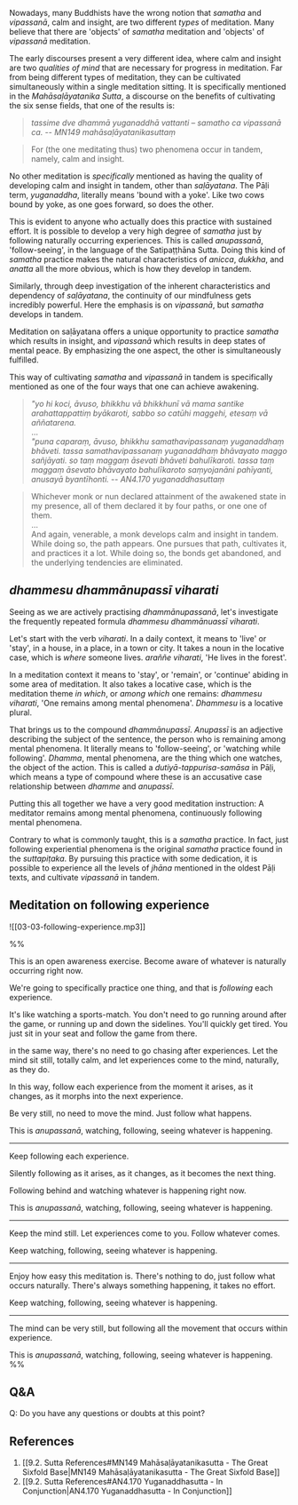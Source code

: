 Nowadays, many Buddhists have the wrong notion that *samatha* and *vipassanā*, calm and insight, are two different *types* of meditation. Many believe that there are 'objects' of *samatha* meditation and 'objects' of *vipassanā* meditation.

The early discourses present a very different idea, where calm and insight are two *qualities of mind* that are necessary for progress in meditation. Far from being different types of meditation, they can be cultivated simultaneously within a single meditation sitting. It is specifically mentioned in the *Mahāsaḷāyatanika Sutta*, a discourse on the benefits of cultivating the six sense fields, that one of the results is: 
 
> *tassime dve dhammā yuganaddhā vattanti – samatho ca vipassanā ca.*
> -- *MN149 mahāsaḷāyatanikasuttaṃ*

> For (the one meditating thus) two phenomena occur in tandem, namely, calm and insight.


No other meditation is *specifically* mentioned as having the quality of developing calm and insight in tandem, other than *saḷāyatana*. The Pāḷi term, *yuganaddha*, literally means 'bound with a yoke'. Like two cows bound by yoke, as one goes forward, so does the other.

This is evident to anyone who actually does this practice with sustained effort. It is possible to develop a very high degree of *samatha* just by following naturally occurring experiences. This is called *anupassanā*, 'follow-seeing', in the language of the Satipaṭṭhāna Sutta. Doing this kind of *samatha* practice makes the natural characteristics of *anicca*, *dukkha*, and *anatta* all the more obvious, which is how they develop in tandem. 

Similarly, through deep investigation of the inherent characteristics and dependency of *saḷāyatana*, the continuity of our mindfulness gets incredibly powerful. Here the emphasis is on *vipassanā*, but *samatha* develops in tandem.

Meditation on saḷāyatana offers a unique opportunity to practice *samatha* which results in insight, and *vipassanā* which results in deep states of mental peace. By emphasizing the one aspect, the other is simultaneously fulfilled.

This way of cultivating *samatha* and *vipassanā* in tandem is specifically mentioned as one of the four ways that one can achieve awakening.

> *"yo hi koci, āvuso, bhikkhu vā bhikkhunī vā mama santike arahattappattiṃ byākaroti, sabbo so catūhi maggehi, etesaṃ vā aññatarena.*  
> …  
> *"puna caparaṃ, āvuso, bhikkhu samathavipassanaṃ yuganaddhaṃ bhāveti. tassa samathavipassanaṃ yuganaddhaṃ bhāvayato maggo sañjāyati. so taṃ maggaṃ āsevati bhāveti bahulīkaroti. tassa taṃ maggaṃ āsevato bhāvayato bahulīkaroto saṃyojanāni pahīyanti, anusayā byantīhonti.*
> -- *AN4.170 yuganaddhasuttaṃ*

> Whichever monk or nun declared attainment of the awakened state in my presence, all of them declared it by four paths, or one one of them.  
> …  
> And again, venerable, a monk develops calm and insight in tandem. While doing so, the path appears. One pursues that path, cultivates it, and practices it a lot. While doing so, the bonds get abandoned, and the underlying tendencies are eliminated.

## *dhammesu dhammānupassī viharati*

Seeing as we are actively practising *dhammānupassanā*, let's investigate the frequently repeated formula *dhammesu dhammānuassī viharati*.

Let's start with the verb *viharati*. In a daily context, it means to 'live' or 'stay', in a house, in a place, in a town or city. It takes a noun in the locative case, which is *where* someone lives. *araññe viharati*, 'He lives in the forest'.

In a meditation context it means to 'stay', or 'remain', or 'continue' abiding in some area of meditation. It also takes a locative case, which is the meditation theme *in which*, or *among which* one remains: *dhammesu viharati*, 'One remains among mental phenomena'. *Dhammesu* is a locative plural.

That brings us to the compound *dhammānupassī*. *Anupassī* is an adjective describing the subject of the sentence, the person who is remaining among mental phenomena. It literally means to 'follow-seeing', or 'watching while following'. *Dhamma*, mental phenomena, are the thing which one watches, the object of the action. This is called a *dutiyā-tappurisa-samāsa* in Pāḷi, which means a type of compound where these is an accusative case relationship between *dhamme* and *anupassī*.

Putting this all together we have a very good meditation instruction: A meditator remains among mental phenomena, continuously following mental phenomena.

Contrary to what is commonly taught, this is a *samatha* practice. In fact, just following experiential phenomena is the original *samatha* practice found in the *suttapiṭaka*. By pursuing this practice with some dedication, it is possible to experience all the levels of *jhāna* mentioned in the oldest Pāḷi texts, and cultivate *vipassanā* in tandem.

<!-- !!! Add para on ātāpī etc.-->

## Meditation on following experience

![[03-03-following-experience.mp3]]

%%

This is an open awareness exercise. Become aware of whatever is naturally occurring right now.

We're going to specifically practice one thing, and that is *following* each experience.

It's like watching a sports-match. You don't need to go running around after the game, or running up and down the sidelines. You'll quickly get tired. You just sit in your seat and follow the game from there.

in the same way, there's no need to go chasing after experiences. Let the mind sit still, totally calm, and let experiences come to the mind, naturally, as they do. 

In this way, follow each experience from the moment it arises, as it changes, as it morphs into the next experience.

Be very still, no need to move the mind. Just follow what happens.

This is *anupassanā*, watching, following, seeing whatever is happening.

---
Keep following each experience.

Silently following as it arises, as it changes, as it becomes the next thing.

Following behind and watching whatever is happening right now.

This is *anupassanā*, watching, following, seeing whatever is happening.

---
Keep the mind still. Let experiences come to you. Follow whatever comes.

Keep watching, following, seeing whatever is happening.

---
Enjoy how easy this meditation is. There's nothing to do, just follow what occurs naturally. There's always something happening, it takes no effort. 

Keep watching, following, seeing whatever is happening.


---
The mind can be very still, but following all the movement that occurs within experience.

This is *anupassanā*, watching, following, seeing whatever is happening.
%%

## Q&A

Q: Do you have any questions or doubts at this point?

## References
1. [[9.2. Sutta References#MN149 Mahāsaḷāyatanikasutta - The Great Sixfold Base|MN149 Mahāsaḷāyatanikasutta - The Great Sixfold Base]]
2. [[9.2. Sutta References#AN4.170 Yuganaddhasutta - In Conjunction|AN4.170 Yuganaddhasutta - In Conjunction]]

